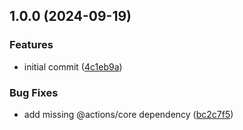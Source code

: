 ## 1.0.0 (2024-09-19)

### Features

* initial commit ([4c1eb9a](https://github.com/eviden-actions/get-playwright-version/commit/4c1eb9afa13b489185a1b84cb8c9c07f64e65b85))

### Bug Fixes

* add missing @actions/core dependency ([bc2c7f5](https://github.com/eviden-actions/get-playwright-version/commit/bc2c7f575b62f7603aaef216950a937f8e8c20a4))
